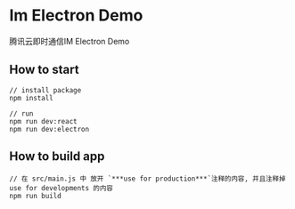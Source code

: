# Im Electron Demo
腾讯云即时通信IM Electron Demo

## How to start
```
// install package
npm install

// run 
npm run dev:react
npm run dev:electron
```

## How to build app
```
// 在 src/main.js 中 放开 `***use for production***`注释的内容, 并且注释掉use for developments 的内容
npm run build
```
